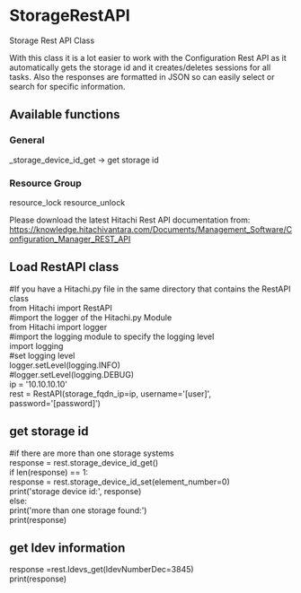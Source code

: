 # StorageRestAPI<br />
Storage Rest API Class<br />

With this class it is a lot easier to work with the Configuration Rest API as it automatically gets the storage id and it creates/deletes sessions for all tasks.
Also the responses are formatted in JSON so can easily select or search for specific information.

## Available functions
### General
_storage_device_id_get -> get storage id
### Resource Group
resource_lock
resource_unlock

Please download the latest Hitachi Rest API documentation from:<br />
https://knowledge.hitachivantara.com/Documents/Management_Software/Configuration_Manager_REST_API<br />

<h2>Load RestAPI class</h2>
#If you have a Hitachi.py file in the same directory that contains the RestAPI class<br />
from Hitachi import RestAPI<br />
#import the logger of the Hitachi.py Module<br />
from Hitachi import logger<br />
#import the logging module to specify the logging level<br />
import logging<br />
#set logging level<br />
logger.setLevel(logging.INFO)<br />
#logger.setLevel(logging.DEBUG)<br />
ip = '10.10.10.10'<br />
rest = RestAPI(storage_fqdn_ip=ip, username='[user]', password='[password]')<br />

<h2>get storage id</h2>
#if there are more than one storage systems<br />
response = rest.storage_device_id_get()<br />
if len(response) == 1:<br />
    response = rest.storage_device_id_set(element_number=0)<br />
    print('storage device id:', response)<br />
else:<br />
    print('more than one storage found:')<br />
    print(response)<br />
    
<h2>get ldev information</h2>
<!-- 3845[dec] means 0F:05[hex]<br /> -->
response =rest.ldevs_get(ldevNumberDec=3845)<br />
print(response)<br />

